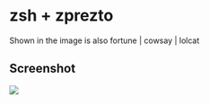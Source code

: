 # zsh + zprezto

Shown in the image is also fortune | cowsay | lolcat

## Screenshot

<img src="https://github.com/eccentricayman/dotfiles/blob/master/images/zsh.png" />

